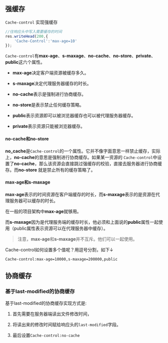 ## 强缓存

`Cache-control` 实现强缓存

```js
//往响应头中写入需要缓存的时间  
res.writeHead(200,{  
    'Cache-Control':'max-age=10'  
});
```

`Cache-control`有**max-age**、**s-maxage**、**no-cache**、**no-store**、**private**、**public**这六个属性。

- **max-age**决定客户端资源被缓存多久。

- **s-maxage**决定代理服务器缓存的时长。

- **no-cache**表示是强制进行协商缓存。

- **no-store**是表示禁止任何缓存策略。

- **public**表示资源即可以被浏览器缓存也可以被代理服务器缓存。

- **private**表示资源只能被浏览器缓存。

#### no-cache和no-store

**no_cache**是`Cache-control`的一个属性。它并不像字面意思一样禁止缓存，实际上，**no-cache**的意思是强制进行协商缓存。如果某一资源的
`Cache-control`中设置了**no-cache**，那么该资源会直接跳过强缓存的校验，直接去服务器进行协商缓存。而**no-store**
就是禁止所有的缓存策略了。

#### max-age和s-maxage

**max-age**表示的时间资源在客户端缓存的时长，而**s-maxage**表示的是资源在代理服务器可以缓存的时长。

在一般的项目架构中**max-age**就够用。

而**s-maxage**因为是代理服务端的缓存时长，他必须和上面说的**public**属性一起使用（public属性表示资源可以在代理服务器中缓存）。

> 注意，**max-age**和**s-maxage**并不互斥。他们可以一起使用。


Cache-control如何设置多个值呢？用逗号分割，如下↓

```
Cache-control:max-age=10000,s-maxage=200000,public
```

## 协商缓存

### 基于last-modified的协商缓存

基于last-modified的协商缓存实现方式是:

1. 首先需要在服务器端读出文件修改时间，

2. 将读出来的修改时间赋给响应头的`last-modified`字段。

3. 最后设置`Cache-control:no-cache`
